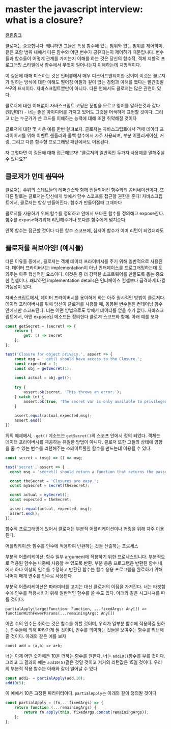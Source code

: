 # master the javascript interview: what is a closure?

[컬럼링크](https://medium.com/javascript-scene/master-the-javascript-interview-what-is-a-closure-b2f0d2152b36#.nkow9q73g)

클로저는 중요합니다. 왜냐하면 그들은 특정 함수에 있는 범위와 없는 범위를 제어하며, 같은 포함 범위 내에서 다른 함수와 어떤 변수가 공유되는지 제어하기 때문입니다. 변수들과 함수들이 어떻게 관계를 가지는지 이해를 하는 것은 당신의 함수적, 객체 지향적 프로그래밍 스타일에서 함수에서 무엇이 일어나는지 이해하는데 치명적이다.

이 질문에 대해 미스하는 것은 인터뷰에서 매우 디스어드밴티지한 것이며 이것은 클로저가 일하는 방식에 대한 이해도 떨어짐 어필과 깊이 없는 경험과 이해를 했다는 빨간깃발~~^^7~~의 표시이다. 자바스크립트뿐만이 아니다. 다른 언에서도 클로저는 많은 관련이 있다.

클로저에 대한 이해없이 자바스크립트 코딩은 문법을 모르고 영어를 말하는것과 같다(되던데?) - 너는 좋은 아이디어를 가지고 있어도 그것을 어색하게 표현할 것이다. 그리고 너는 누군가가 쓴 코드를 이해하는 능력에 대해 또한 취약해질 것이다

클로저에 대한 몇 사용 예를 한번 살펴보자. 클로저는 자바스크립트에서 객체 데이타 프라이버시를 위해 이벤트 핸들러와 콜백 함수에서 자주 사용되며, 부분 어플리케이션, 커링, 그리고 다른 함수형 프로그래밍 패턴에서도 이용된다.

자 그렇다면 이 질문에 대해 접근해보자! "클로저의 일반적인 두가지 사용예를 말해주실 수 있나요?"

## 클로저가 먼데 ~~씹덕아~~

클로저는 주위의 스테트들의 레퍼런스와 함께 번들되어진 함수와의 콤비네이션이다. 또다른 말로는 클로저는 당신에게 밖에서 함수 스코프를 접근할 권한을 준다! 자바스크립트에서, 클로저는 항상 만들어진다. 함수가 만들어질때 그때마다

클로저를 사용하기 위해 함수를 정의하고 안에서 또다른 함수를 정의해고 expose한다. 함수를 expose하기위해 리턴해주거나 또다른 함수에게 넘겨준다

안쪽 함수는 접근할 것이다 다른 함수 스코프에, 심지어 함수가 이미 리턴이 되었더라도

## 클로저를 써보아양! (예시들)

다른 이유들 중에서, 클로저는 객체 데이터 프라이버시를 주기 위해 일반적으로 사용된다. 데이터 프라이버시는 implementation이 아닌 인터페이스를 프로그래밍하는데 도와주는 아주 핵심적인 요소이다. 이것은 좀 더 강력한 소프트웨어를 만들도록 돕는 중요한 컨셉이다. 왜냐하면 implementation details은 인터페이스 컨셉보다 급격하게 바뀔 가능성이 있다.

자바스크립트에서, 데이터 프라이버시를 용이하게 하는 아주 원시적인 방법이 클로저다. 데이터 프라이버시를 위해 당신이 클로저를 사용할 때, 동봉된 변수들은 컨테이닝 함수안에서만 스코프된다. 너는 어떤 방법으로도 밖에서 데이터를 얻을 수가 없다. 자바스크립트에서, 어떤 expose된 메소드든 정의한다 클로져 스코프와 함께. 아래 예를 보자

```javascript
const getSecret = (secret) => {
    return {
        get: () => secret
    };
};

test('Closure for object privacy.', assert => {
    const msg = '.get() should have access to the Closure.';
    const expected = 1;
    const obj = getSecret(1);
    
    const actual = obj.get();
    
    try {
        assert.ok(secret, 'This throws an error.');
    } catch (e) {
        assert.ok(true, 'The secret var is only available to privileged methods');
    }
    
    assert.equal(actual,expected,msg);
    assert.end()
})
```

위의 예제에서, `.get()` 메소드는 `getSecret()`의 스코프 안에서 정의 되었다. 객체는 데이터 프라이버시를 제공하는 유일한 방법이 아니다. 클로저 또한 그들의 상태에 영향을 줄 수 있는 변수를 리턴해주는 스테이트풀한 함수를 만드는데 이용될 수 있다. 

```javascript
const secret = (msg) => () => msg;

test('secret', assert => {
  const msg = 'secret() should return a function that returns the passed secret.';

  const theSecret = 'Closures are easy.';
  const mySecret = secret(theSecret);

  const actual = mySecret();
  const expected = theSecret;

  assert.equal(actual, expected, msg);
  assert.end();
});
```

함수적 프로그래밍에 있어서 클로저는 부분적 어플리케이션이나 커링을 위해 자주 이용된다.

어플리케이션: 함수를 인수에 적용하여 반환하는 것을 산출하는 프로세스

부분적 어플리케이션: 함수 일부 argument에 적용하기 위한 프로세스입니다. 부분적으로 적용된 함수는 나중에 사용할 수 있도록 반환. 부분 응용 프로그램은 반환된 함수 내에서 하나 이상의 인수를 수정하고 반환된 함수는 함수 응용 프로그램을 완료하기 위해 나머지 매개 변수를 인수로 사용한다

부분적 어플리케이션은 파라미터를 고치는 대신 클로저의 이점을 가져간다. 너는 타겟함수에 인수를 적용시키기 위해 일반적인 함수를 쓸 수도 있다. 아래와 같은 시그니쳐를 따를 것이다.

`partialApply(targetFunction: Function, ...fixedArgs: Any[]) =>
  functionWithFewerParams(...remainingArgs: Any[])`

어떤 수의 인수든 취하는 것은 함수를 취할 것이며, 우리가 일부분 함수에 적용하길 원하는 인수들에 의해 따라가게 될 것이며, 인수를 의미하는 것들을 보여주는 함수를 리턴해줄 것이다. 아래와 같은 예를 보자

`const add = (a,b) => a+b;`

너는 이제 어떤 숫자에든 10을 더하는 함수를 원한다. 너는 `add10()`함수를 부를 것이다. 그리고 그 결과의 예는 `add10(5)`같은 것일 것이고 저거의 리턴값은 15일 것이다. 우리의 부분적 적용 함수는 아래와 같이 일어날 수 있다

```javascript
const add1- = partialApply(add,10);
add10(5);
```

이 예에서 10은 고정된 파라미터이다. `partialApply`는 아래와 같이 정의될 것이다

```javascript
const partialApply = (fn,...fixedArgs) => {
    return function (...remainingArgs) {
        return fn.apply(this, fixedArgs.concat(remainingArgs));
    };
};
```

